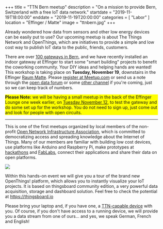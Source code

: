 +++
title = "TTN Bern meetup"
description = "On a mission to provide Bern, Switzerland with a free IoT data network."
startdate = "2019-11-19T18:00:00"
enddate = "2019-11-19T20:00:00"
categories = [ "Labor" ]
location = "Effinger / Matte"
image = "ttnbern.jpg"
+++

<div class="lead">
Already wondered how data from sensors and other low energy devices can be easily put to use? Our upcoming meetup is about The Things Network and OpenThings, which are initiatives to provide a simple and low cost way to publish IoT data to the public, friends, customers.
</div>

There are over [100 gateways in Bern](https://www.thethingsnetwork.org/community/Bern/), and we have recently installed an indoor gateway at Effinger to start some "smart building" projects to benefit the coworking community. Your DIY ideas and helping hands are wanted! This workshop is taking place on **Tuesday, November 19**, downstairs in the Effinger [Raum Matte](https://www.effinger.ch/raeume/matte/). Please [register at Meetup.com](https://www.meetup.com/de-DE/The-Things-Network-Bern/events/265540114/) or send us a note through the [open data forum](https://forum.opendata.ch/t/12-11-ttn-effinger/596/1) or some [other channel](https://twitter.com/sodacamper/status/1189127910084501504) if you're coming, just so we can keep track of numbers.

<div style="background:yellow">
<b>Please Note:</b> we will be having a small meetup in the back of the Effinger Lounge one week earlier, on <u>Tuesday November 12</u>, to test the gateway and do some set up for the workshop. You do not need to sign up, just come out and look for people with open circuits.
</div>

---

This is one of the first meetups organized by local members of the non-profit [Open Network Infrastructure Association](https://opennetworkinfrastructure.org/), which is committed to democratizing access and spreading knowledge about the Internet of Things. Many of our members are familiar with building low cost devices, use platforms like Arduino and Raspberry Pi, make prototypes at [hackathons](https://now.makezurich.ch/) and [FabLabs](https://fablab-bern.ch/), connect their applications and share their data on open platforms.

![](https://ttnstaticfile.blob.core.windows.net/media/posts/c6962953b7a14e5492a25edee3930ac4.large.png)

Within this hands-on event we will give you a tour of the brand new OpenThings! platform, which allows you to instantly visualize your IoT projects. It is based on thingsboard community edition, a very powerful data acquisition, storage and dashboard solution. Feel free to check the potential at https://thingsboard.io

Please bring your laptop and, if you have one, a [TTN-capable device](https://www.thethingsnetwork.org/docs/devices/) with you. Of course, if you don't have access to a running device, we will provide you a data stream from one of ours... and yes, we speak German, French and English!
